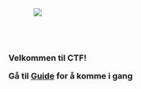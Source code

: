 <div class="row">
    <div class="col-md-6 offset-md-3">
        <img class="w-100 mx-auto d-block" style="max-width: 500px;padding: 50px;padding-top: 14vh;" src="/ctfd/themes/core-beta/static/img/logo.png?d=d8bfb702" />
        <h3 class="text-center">
            <p>Velkommen til CTF!</p>
            <p>Gå til <a href="/ctfd/guide">Guide</a> for å komme i gang</p>
        </h3>
    </div>
</div>